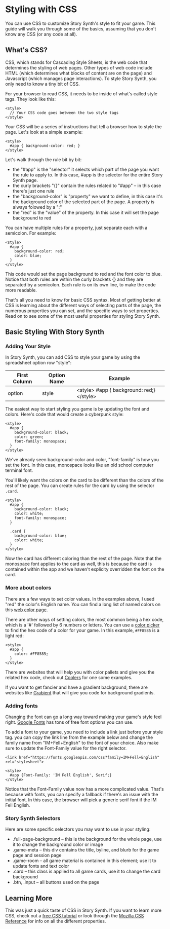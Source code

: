 # Styling with CSS

You can use CSS to customize Story Synth's style to fit your game. This guide will walk you through some of the basics, assuming that you don't know any CSS (or any code at all).

## What's CSS?

CSS, which stands for Cascading Style Sheets, is the web code that determines the styling of web pages. Other types of web code include HTML (which determines what blocks of content are on the page) and Javascript (which manages page interactions). To style Story Synth, you only need to know a tiny bit of CSS.

For your browser to read CSS, it needs to be inside of what's called style tags. They look like this:

```
<style>
  // Your CSS code goes between the two style tags
</style>
```

Your CSS will be a series of instructions that tell a browser how to style the page. Let's look at a simple example:

```
<style>
  #app { background-color: red; }
</style>
```

Let's walk through the rule bit by bit:

- the "#app" is the "selector" it selects which part of the page you want the rule to apply to. In this case, #app is the selector for the entire Story Synth page.
- the curly brackets "{}" contain the rules related to "#app" – in this case there's just one rule
- the "background-color" is "property" we want to define, in this case it's the background color of the selected part of the page. A property is always folowed by a ":"
- the "red" is the "value" of the property. In this case it will set the page background to red

You can have multiple rules for a property, just separate each with a semicolon. For example:

```
<style>
  #app {
    background-color: red;
    color: blue;
  }
</style>
```

This code would set the page background to red and the font color to blue. Notice that both rules are within the curly brackets {} and they are separated by a semicolon. Each rule is on its own line, to make the code more readable.

That's all you need to know for basic CSS syntax. Most of getting better at CSS is learning about the different ways of selecting parts of the page, the numerous properties you can set, and the specific ways to set properties. Read on to see some of the most useful properties for styling Story Synth.

## Basic Styling With Story Synth

### Adding Your Style

In Story Synth, you can add CSS to style your game by using the spreadsheet option row "style":

| First Column | Option Name | Example                                    |
| ------------ | ----------- | ------------------------------------------ |
| option       | style       | \<style> #app { background: red;}\</style> |

The easiest way to start styling you game is by updating the font and colors. Here's code that would create a cyberpunk style:

```
<style>
  #app {
    background-color: black;
    color: green;
    font-family: monospace;
  }
</style>
```

We've already seen background-color and color, "font-family" is how you set the font. In this case, monospace looks like an old school computer terminal font.

You'll likely want the colors on the card to be different than the colors of the rest of the page. You can create rules for the card by using the selector `.card`.

```
<style>
  #app {
    background-color: black;
    color: white;
    font-family: monospace;
  }

  .card {
    background-color: blue;
    color: white;
  }
</style>
```

Now the card has different coloring than the rest of the page. Note that the monospace font applies to the card as well, this is because the card is contained within the app and we haven't explicity overridden the font on the card.

### More about colors

There are a few ways to set color values. In the examples above, I used "red" the color's English name. You can find a long list of named colors on this [web color page](https://en.wikipedia.org/wiki/Web_colors#Extended_colors).

There are other ways of setting colors, the most common being a hex code, which is a '#' followed by 6 numbers or letters. You can use a [color picker](https://htmlcolorcodes.com/color-picker/) to find the hex code of a color for your game. In this example, `#FF8585` is a light red:

```
<style>
  #app {
    color: #FF8585;
  }
</style>
```

There are websites that will help you with color pallets and give you the related hex code, check out [Coolers](https://coolors.co/palettes/trending) for one some examples.

If you want to get fancier and have a gradient background, there are websites like [Grabient](https://www.grabient.com/) that will give you code for background gradients.

### Adding fonts

Changing the font can go a long way toward making your game's style feel right. [Google Fonts](https://fonts.google.com/) has tons of free font options you can use.

To add a font to your game, you need to include a link just before your style tag. you can copy the link line from the example below and change the family name from "IM+Fell+English" to the font of your choice. Also make sure to update the Font-Family value for the right selector.

```
<link href="https://fonts.googleapis.com/css?family=IM+Fell+English" rel="stylesheet">

<style>
  #app {Font-Family: 'IM Fell English', Serif;}
</style>
```

Notice that the Font-Family value now has a more complicated value. That's because with fonts, you can specify a fallback if there's an issue with the initial font. In this case, the browser will pick a generic serif font if the IM Fell English.

### Story Synth Selectors

Here are some specific selectors you may want to use in your styling:

- .full-page-background – this is the background for the whole page, use it to change the background color or image
- .game-meta – this div contains the title, byline, and blurb for the game page and session page
- .game-room – all game material is contained in this element; use it to update fonts and text color
- .card – this class is applied to all game cards, use it to change the card background
- .btn, .input – all buttons used on the page

## Learning More

This was just a quick taste of CSS in Story Synth. If you want to learn more CSS, check out a [free CSS tutorial](https://www.freecodecamp.org/learn/responsive-web-design/basic-css/) or look through the [Mozilla CSS Reference](https://developer.mozilla.org/en-US/docs/Web/CSS/Reference) for info on all the different properties.
